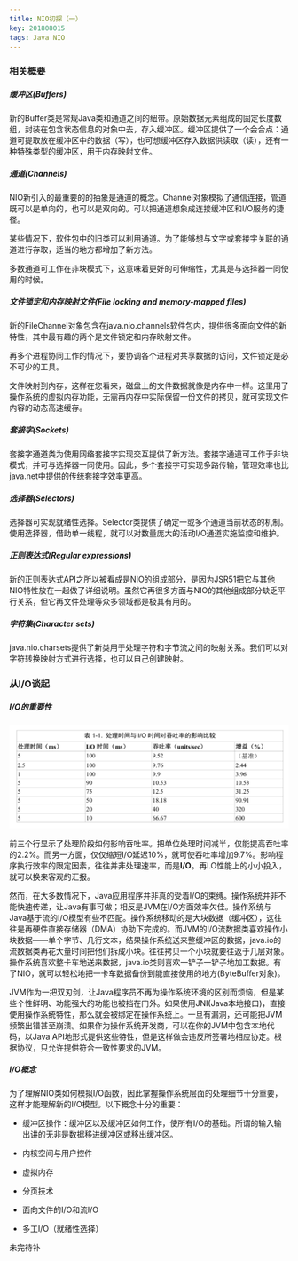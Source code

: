```yaml
---
title: NIO初探（一）
key: 201808015
tags: Java NIO
---
```


### 相关概要

##### 缓冲区(Buffers)

新的Buffer类是常规Java类和通道之间的纽带。原始数据元素组成的固定长度数组，封装在包含状态信息的对象中去，存入缓冲区。缓冲区提供了一个会合点：通道可提取放在缓冲区中的数据（写），也可想缓冲区存入数据供读取（读），还有一种特殊类型的缓冲区，用于内存映射文件。

##### 通道(Channels)

NIO新引入的最重要的的抽象是通道的概念。Channel对象模拟了通信连接，管道既可以是单向的，也可以是双向的。可以把通道想象成连接缓冲区和I/O服务的捷径。

某些情况下，软件包中的旧类可以利用通道。为了能够想与文字或套接字关联的通道进行存取，适当的地方都增加了新方法。

多数通道可工作在非块模式下，这意味着更好的可伸缩性，尤其是与选择器一同使用的时候。

##### 文件锁定和内存映射文件(File locking and memory-mapped files)

新的FileChannel对象包含在java.nio.channels软件包内，提供很多面向文件的新特性，其中最有趣的两个是文件锁定和内存映射文件。

再多个进程协同工作的情况下，要协调各个进程对共享数据的访问，文件锁定是必不可少的工具。

文件映射到内存，这样在您看来，磁盘上的文件数据就像是内存中一样。这里用了操作系统的虚拟内存功能，无需再内存中实际保留一份文件的拷贝，就可实现文件内容的动态高速缓存。

##### 套接字(Sockets)

套接字通道类为使用网络套接字实现交互提供了新方法。套接字通道可工作于非块模式，并可与选择器一同使用。因此，多个套接字可实现多路传输，管理效率也比java.net中提供的传统套接字效率更高。

##### 选择器(Selectors)

选择器可实现就绪性选择。Selector类提供了确定一或多个通道当前状态的机制。使用选择器，借助单一线程，就可以对数量庞大的活动I/O通道实施监控和维护。

##### 正则表达式(Regular expressions)

新的正则表达式API之所以被看成是NIO的组成部分，是因为JSR51把它与其他NIO特性放在一起做了详细说明。虽然它再很多方面与NIO的其他组成部分缺乏平行关系，但它再文件处理等众多领域都是极其有用的。

##### 字符集(Character sets)

java.nio.charsets提供了新类用于处理字符和字节流之间的映射关系。我们可以对字符转换映射方式进行选择，也可以自己创建映射。







### 从I/O谈起

##### I/O的重要性

![fullsizerender](.\pic\fullsizerender.jpg)

前三个行显示了处理阶段如何影响吞吐率。把单位处理时间减半，仅能提高吞吐率的2.2%。而另一方面，仅仅缩短I/O延迟10%，就可使吞吐率增加9.7%。影响程序执行效率的限定因素，往往并非处理速率，而是**I/O**。再I.O性能上的小小投入，就可以换来客观的汇报。

然而，在大多数情况下，Java应用程序并非真的受着I/O的束缚。操作系统并非不能快速传递，让Java有事可做；相反是JVM在I/O方面效率欠佳。操作系统与Java基于流的I/O模型有些不匹配。操作系统移动的是大块数据（缓冲区），这往往是再硬件直接存储器（DMA）协助下完成的。而JVM的I/O流数据类喜欢操作小块数据——单个字节、几行文本，结果操作系统送来整缓冲区的数据，java.io的流数据类再花大量时间把他们拆成小块。往往拷贝一个小块就要往返于几层对象。操作系统喜欢整卡车地送来数据，java.io类则喜欢一铲子一铲子地加工数据。有了NIO，就可以轻松地把一卡车数据备份到能直接使用的地方(ByteBuffer对象)。

JVM作为一把双刃剑，让Java程序员不再为操作系统环境的区别而烦恼，但是某些个性鲜明、功能强大的功能也被挡在门外。如果使用JNI(Java本地接口)，直接使用操作系统特性，那么就会被绑定在操作系统上。一旦有漏洞，还可能把JVM频繁出错甚至崩溃。如果作为操作系统开发商，可以在你的JVM中包含本地代码，以Java API地形式提供这些特性，但是这样做会违反所签署地相应协定。根据协议，只允许提供符合一致性要求的JVM。

##### I/O概念

为了理解NIO类如何模拟I/O函数，因此掌握操作系统层面的处理细节十分重要，这样才能理解新的I/O模型。以下概念十分的重要：

* 缓冲区操作：缓冲区以及缓冲区如何工作，使所有I/O的基础。所谓的输入输出讲的无非是数据移进缓冲区或移出缓冲区。

* 内核空间与用户控件
* 虚拟内存
* 分页技术
* 面向文件的I/O和流I/O
* 多工I/O（就绪性选择）

未完待补